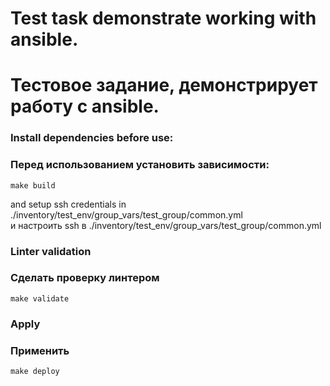 # Test task  demonstrate working with ansible.
# Тестовое задание, демонстрирует работу с ansible.

### Install dependencies before use:
### Перед использованием установить зависимости:
```
make build
```
and setup ssh credentials in ./inventory/test_env/group_vars/test_group/common.yml  
и настроить ssh в ./inventory/test_env/group_vars/test_group/common.yml 

### Linter validation
### Сделать проверку линтером
```
make validate
```

### Apply
### Применить
```
make deploy
```
